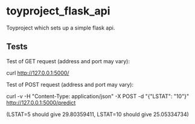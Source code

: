 # toyproject_flask_api

Toyproject which sets up a simple flask api.

## Tests

Test of GET request (address and port may vary):

curl http://127.0.0.1:5000/

Test of POST request (address and port may vary):

curl -v -H "Content-Type: application/json" -X POST -d "{\"LSTAT\": \"10\"}" http://127.0.0.1:5000/predict

(LSTAT=5 should give 29.80359411, LSTAT=10 should give 25.05334734)
